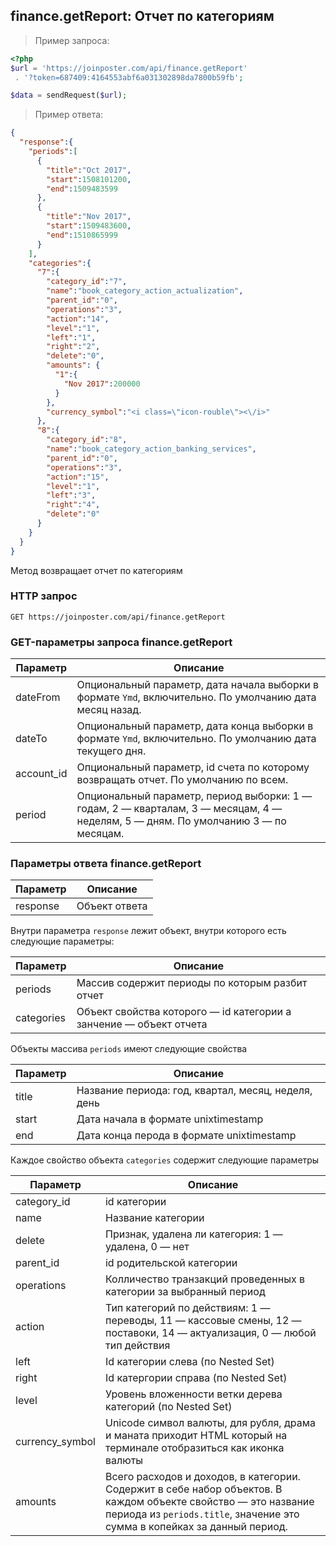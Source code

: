 ## finance.getReport: Отчет по категориям

> Пример запроса:

```php
<?php
$url = 'https://joinposter.com/api/finance.getReport'
 . '?token=687409:4164553abf6a031302898da7800b59fb';

$data = sendRequest($url);
```

> Пример ответа:

```json
{
  "response":{
    "periods":[
      {
        "title":"Oct 2017",
        "start":1508101200,
        "end":1509483599
      },
      {
        "title":"Nov 2017",
        "start":1509483600,
        "end":1510865999
      }
    ],
    "categories":{
      "7":{
        "category_id":"7",
        "name":"book_category_action_actualization",
        "parent_id":"0",
        "operations":"3",
        "action":"14",
        "level":"1",
        "left":"1",
        "right":"2",
        "delete":"0",
        "amounts": {
          "1":{
            "Nov 2017":200000
          }
        },
        "currency_symbol":"<i class=\"icon-rouble\"><\/i>"
      },
      "8":{
        "category_id":"8",
        "name":"book_category_action_banking_services",
        "parent_id":"0",
        "operations":"3",
        "action":"15",
        "level":"1",
        "left":"3",
        "right":"4",
        "delete":"0"
      }
    }
  }
}
```

Метод возвращает отчет по категориям

### HTTP запрос

`GET https://joinposter.com/api/finance.getReport`

### GET-параметры запроса finance.getReport

Параметр | Описание
-------- | --------
dateFrom | Опциональный параметр, дата начала выборки в формате `Ymd`, включительно. По умолчанию дата месяц назад.
dateTo | Опциональный параметр, дата конца выборки в формате `Ymd`, включительно. По умолчанию дата текущего дня.
account_id | Опциональный параметр, id счета по которому возвращать отчет. По умолчанию по всем.
period | Опциональный параметр, период выборки: 1 — годам, 2 — кварталам, 3 — месяцам, 4 — неделям, 5 — дням. По умолчанию 3 — по месяцам. 

### Параметры ответа finance.getReport

Параметр | Описание
-------- | --------
response | Объект ответа

Внутри параметра `response` лежит объект, внутри которого есть следующие параметры:

Параметр | Описание
-------- | --------
periods | Массив содержит периоды по которым разбит отчет  
categories | Объект свойства которого — id категории а занчение — объект отчета

Объекты массива `periods` имеют следующие свойства

Параметр | Описание
-------- | --------
title | Название периода: год, квартал, месяц, неделя, день
start | Дата начала в формате unixtimestamp
end | Дата конца перода в формате unixtimestamp

Каждое свойство объекта `categories` содержит следующие параметры  

Параметр | Описание
-------- | --------
category_id | id категории
name | Название категории
delete | Признак, удалена ли категория: 1 — удалена, 0 — нет
parent_id | id родительской категории
operations | Колличество транзакций проведенных в категории за выбранный период 
action | Тип категорий по действиям: 1 — переводы, 11 — кассовые смены, 12 — поставоки, 14 — актуализация, 0 — любой тип действия
left | Id категории слева (по Nested Set)
right | Id катергории справа (по Nested Set)
level | Уровень вложенности ветки дерева категорий (по Nested Set)
currency_symbol | Unicode символ валюты, для рубля, драма и маната приходит HTML который на терминале отобразиться как иконка валюты
amounts | Всего расходов и доходов, в категории. Содержит в себе набор объектов. В каждом объекте свойство — это название периода из `periods.title`, значение это сумма в копейках за данный период.  
